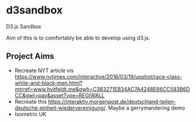 # d3sandbox
D3.js Sandbox



Aim of this is to comfortably be able to develop using d3.js. 



## Project Aims 

* Recreate NYT article vis https://www.nytimes.com/interactive/2018/03/19/upshot/race-class-white-and-black-men.html?mtrref=www.hvitfeldt.me&gwh=C383271EB34AC7A4248E66CC583B6DCC&gwt=pay&assetType=REGIWALL
* Recreate this https://interaktiv.morgenpost.de/deutschland-teilen-deutsche-einheit-wiedervereinigung/. Maybe a gerrymandering demo
* Isometric UK